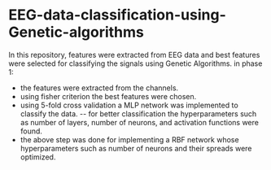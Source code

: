 # EEG-data-classification-using-Genetic-algorithms
In this repository, features were extracted from EEG data and best features were selected for classifying the signals using Genetic Algorithms.
in phase 1: 
- the features were extracted from the channels. 
- using fisher criterion the best features were chosen. 
- using 5-fold cross validation a MLP network was implemented to classify the data.
-- for better classification the hyperparameters such as number of layers, number of neurons, and activation functions were found. 
- the above step was done for implementing a RBF network whose hyperparameters such as number of neurons and their spreads were optimized.
